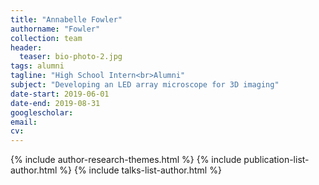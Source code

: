 ```yaml
---
title: "Annabelle Fowler"
authorname: "Fowler"
collection: team
header:
  teaser: bio-photo-2.jpg
tags: alumni
tagline: "High School Intern<br>Alumni"
subject: "Developing an LED array microscope for 3D imaging"
date-start: 2019-06-01
date-end: 2019-08-31
googlescholar: 
email: 
cv: 
---
```


<p align= "justify">

{% include author-research-themes.html %}
{% include publication-list-author.html %}
{% include talks-list-author.html %}
